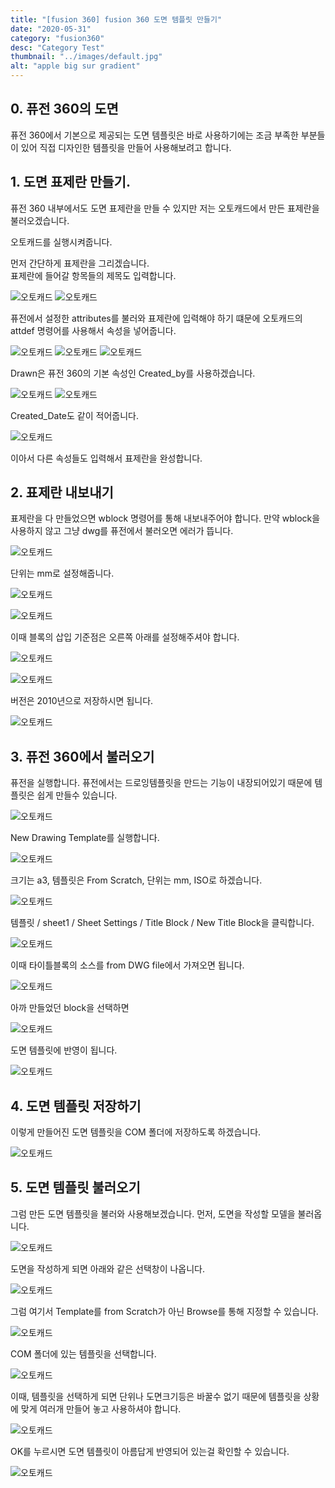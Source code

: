 ```yaml
---
title: "[fusion 360] fusion 360 도면 템플릿 만들기"
date: "2020-05-31"
category: "fusion360"
desc: "Category Test"
thumbnail: "../images/default.jpg"
alt: "apple big sur gradient"
---
```


## 0. 퓨전 360의 도면

퓨전 360에서 기본으로 제공되는 도면 템플릿은 바로 사용하기에는 조금 부족한 부분들이 있어 직접 디자인한 템플릿을 만들어 사용해보려고 합니다.

## 1. 도면 표제란 만들기.

퓨전 360 내부에서도 도면 표제란을 만들 수 있지만 저는 오토캐드에서 만든 표제란을 불러오겠습니다.

오토캐드를 실행시켜줍니다.

먼저 간단하게 표제란을 그리겠습니다.  
표제란에 들어갈 항목들의 제목도 입력합니다.

![오토캐드](/assets/2020-05-31-fusion360-1/1.png)
![오토캐드](/assets/2020-05-31-fusion360-1/2.png)

퓨전에서 설정한 attributes를 불러와 표제란에 입력해야 하기 떄문에 오토캐드의 attdef 명령어를 사용해서 속성을 넣어줍니다.

![오토캐드](/assets/2020-05-31-fusion360-1/3.png)
![오토캐드](/assets/2020-05-31-fusion360-1/4.png)
![오토캐드](/assets/2020-05-31-fusion360-1/5.png)

Drawn은 퓨전 360의 기본 속성인 Created_by를 사용하겠습니다.

![오토캐드](/assets/2020-05-31-fusion360-1/6.png)
![오토캐드](/assets/2020-05-31-fusion360-1/7.png)

Created_Date도 같이 적어줍니다.

![오토캐드](/assets/2020-05-31-fusion360-1/8.png)

이아서 다른 속성들도 입력해서 표제란을 완성합니다.

## 2. 표제란 내보내기

표제란을 다 만들었으면 wblock 명령어를 통해 내보내주어야 합니다. 만약 wblock을 사용하지 않고 그냥 dwg를 퓨전에서 불러오면 에러가 뜹니다.

![오토캐드](/assets/2020-05-31-fusion360-1/9.png)

단위는 mm로 설정해줍니다.

![오토캐드](/assets/2020-05-31-fusion360-1/10.png)

![오토캐드](/assets/2020-05-31-fusion360-1/11.png)

이때 블록의 삽입 기준점은 오른쪽 아래를 설정해주셔야 합니다.

![오토캐드](/assets/2020-05-31-fusion360-1/12.png)

![오토캐드](/assets/2020-05-31-fusion360-1/13.png)

버전은 2010년으로 저장하시면 됩니다.

![오토캐드](/assets/2020-05-31-fusion360-1/14.png)

## 3. 퓨전 360에서 불러오기

퓨전을 실행합니다. 퓨전에서는 드로잉템플릿을 만드는 기능이 내장되어있기 때문에 템플릿은 쉽게 만들수 있습니다.

![오토캐드](/assets/2020-05-31-fusion360-1/15.png)

New Drawing Template를 실행합니다.

![오토캐드](/assets/2020-05-31-fusion360-1/16.png)

크기는 a3, 템플릿은 From Scratch, 단위는 mm, ISO로 하겠습니다.

![오토캐드](/assets/2020-05-31-fusion360-1/17.png)

템플릿 / sheet1 / Sheet Settings / Title Block / New Title Block을 클릭합니다.

![오토캐드](/assets/2020-05-31-fusion360-1/18.png)

이때 타이틀블록의 소스를 from DWG file에서 가져오면 됩니다.

![오토캐드](/assets/2020-05-31-fusion360-1/19.png)

아까 만들었던 block을 선택하면

![오토캐드](/assets/2020-05-31-fusion360-1/20.png)

도면 템플릿에 반영이 됩니다.

![오토캐드](/assets/2020-05-31-fusion360-1/21.png)

## 4. 도면 템플릿 저장하기

이렇게 만들어진 도면 템플릿을 COM 폴더에 저장하도록 하겠습니다.

![오토캐드](/assets/2020-05-31-fusion360-1/22.png)

## 5. 도면 템플릿 불러오기

그럼 만든 도면 템플릿을 불러와 사용해보겠습니다. 먼저, 도면을 작성할 모델을 불러옵니다.

![오토캐드](/assets/2020-05-31-fusion360-1/23.png)

도면을 작성하게 되면 아래와 같은 선택창이 나옵니다.

![오토캐드](/assets/2020-05-31-fusion360-1/24.png)

그럼 여기서 Template를 from Scratch가 아닌 Browse를 통해 지정할 수 있습니다.

![오토캐드](/assets/2020-05-31-fusion360-1/25.png)

COM 폴더에 있는 템플릿을 선택합니다.

![오토캐드](/assets/2020-05-31-fusion360-1/26.png)

이때, 템플릿을 선택하게 되면 단위나 도면크기등은 바꿀수 없기 때문에 템플릿을 상황에 맞게 여러개 만들어 놓고 사용하셔야 합니다.

![오토캐드](/assets/2020-05-31-fusion360-1/27.png)

OK를 누르시면 도면 템플릿이 아름답게 반영되어 있는걸 확인할 수 있습니다.

![오토캐드](/assets/2020-05-31-fusion360-1/28.png)
